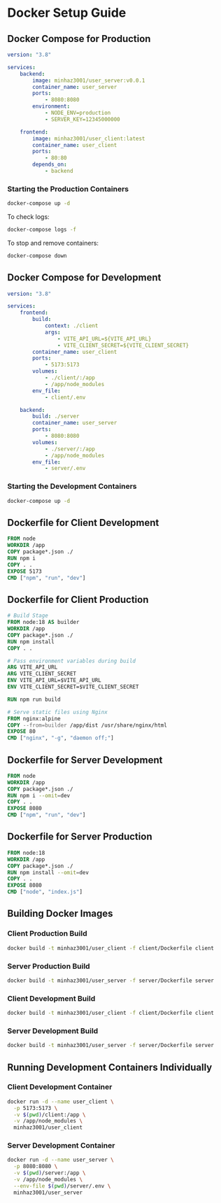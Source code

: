 # Docker Setup Guide

## **Docker Compose for Production**

```yaml
version: "3.8"

services:
    backend:
        image: minhaz3001/user_server:v0.0.1
        container_name: user_server
        ports:
            - 8080:8080
        environment:
            - NODE_ENV=production
            - SERVER_KEY=12345000000

    frontend:
        image: minhaz3001/user_client:latest
        container_name: user_client
        ports:
            - 80:80
        depends_on:
            - backend
```

### **Starting the Production Containers**

```bash
docker-compose up -d
```

To check logs:

```bash
docker-compose logs -f
```

To stop and remove containers:

```bash
docker-compose down
```

## **Docker Compose for Development**

```yaml
version: "3.8"

services:
    frontend:
        build:
            context: ./client
            args:
                - VITE_API_URL=${VITE_API_URL}
                - VITE_CLIENT_SECRET=${VITE_CLIENT_SECRET}
        container_name: user_client
        ports:
            - 5173:5173
        volumes:
            - ./client/:/app
            - /app/node_modules
        env_file:
            - client/.env

    backend:
        build: ./server
        container_name: user_server
        ports:
            - 8080:8080
        volumes:
            - ./server/:/app
            - /app/node_modules
        env_file:
            - server/.env
```

### **Starting the Development Containers**

```bash
docker-compose up -d
```

## **Dockerfile for Client Development**

```dockerfile
FROM node
WORKDIR /app
COPY package*.json ./
RUN npm i
COPY . .
EXPOSE 5173
CMD ["npm", "run", "dev"]
```

## **Dockerfile for Client Production**

```dockerfile
# Build Stage
FROM node:18 AS builder
WORKDIR /app
COPY package*.json ./
RUN npm install
COPY . .

# Pass environment variables during build
ARG VITE_API_URL
ARG VITE_CLIENT_SECRET
ENV VITE_API_URL=$VITE_API_URL
ENV VITE_CLIENT_SECRET=$VITE_CLIENT_SECRET

RUN npm run build

# Serve static files using Nginx
FROM nginx:alpine
COPY --from=builder /app/dist /usr/share/nginx/html
EXPOSE 80
CMD ["nginx", "-g", "daemon off;"]
```

## **Dockerfile for Server Development**

```dockerfile
FROM node
WORKDIR /app
COPY package*.json ./
RUN npm i --omit=dev
COPY . .
EXPOSE 8080
CMD ["npm", "run", "dev"]
```

## **Dockerfile for Server Production**

```dockerfile
FROM node:18
WORKDIR /app
COPY package*.json ./
RUN npm install --omit=dev
COPY . .
EXPOSE 8080
CMD ["node", "index.js"]
```

## **Building Docker Images**

### **Client Production Build**

```bash
docker build -t minhaz3001/user_client -f client/Dockerfile client
```

### **Server Production Build**

```bash
docker build -t minhaz3001/user_server -f server/Dockerfile server
```

### **Client Development Build**

```bash
docker build -t minhaz3001/user_client -f client/Dockerfile client
```

### **Server Development Build**

```bash
docker build -t minhaz3001/user_server -f server/Dockerfile server
```

## **Running Development Containers Individually**

### **Client Development Container**

```bash
docker run -d --name user_client \
  -p 5173:5173 \
  -v $(pwd)/client:/app \
  -v /app/node_modules \
  minhaz3001/user_client
```

### **Server Development Container**

```bash
docker run -d --name user_server \
  -p 8080:8080 \
  -v $(pwd)/server:/app \
  -v /app/node_modules \
  --env-file $(pwd)/server/.env \
  minhaz3001/user_server
```
